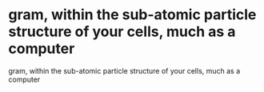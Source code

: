 # gram, within the sub-atomic particle structure of your cells, much as a computer

gram, within the sub-atomic particle structure of your cells, much as a computer